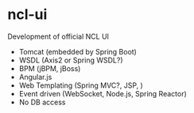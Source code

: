 # ncl-ui
Development of official NCL UI

- Tomcat (embedded by Spring Boot)
- WSDL (Axis2 or Spring WSDL?)
- BPM (jBPM, jBoss)
- Angular.js
- Web Templating (Spring MVC?, JSP, )
- Event driven (WebSocket, Node.js, Spring Reactor)
- No DB access
